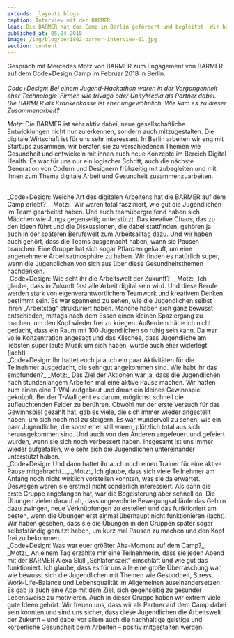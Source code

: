 ```yaml
---
extends: _layouts.blogs
caption: Interview mit der BARMER
lead: Die BARMER hat das Camp in Berlin gefördert und begleitet. Wir haben mit Mercedes Motz, Startup Consultant bei BARMER, darüber geredet.
published_at: 05.04.2018
image: /img/blog/ber1802-barmer-interview-01.jpg
section: content
---
```


Gespräch mit Mercedes Motz von BARMER zum Engagement von BARMER auf dem Code+Design Camp im Februar 2018 in Berlin.  
<br>
_Code+Design: Bei einem Jugend-Hackathon waren in der Vergangenheit eher Technologie-Firmen wie trivago oder UnityMedia als Partner dabei. Die BARMER als Krankenkasse ist eher ungewöhnlich. Wie kam es zu dieser Zusammenarbeit?_  

_Motz:_ Die BARMER ist sehr aktiv dabei, neue gesellschaftliche Entwicklungen nicht nur zu erkennen, sondern auch mitzugestalten. Die digitale Wirtschaft ist für uns sehr interessant. In Berlin arbeiten wir eng mit Startups zusammen, wir beraten sie zu verschiedenen Themen wie Gesundheit und entwickeln mit ihnen auch neue Konzepte im Bereich Digital Health. Es war für uns nur ein logischer Schritt, auch die nächste Generation von Codern und Designern frühzeitig mit zubegleiten und mit ihnen zum Thema digitale Arbeit und Gesundheit zusammenzuarbeiten.

<br>
_Code+Design: Welche Art des digitalen Arbeitens hat die BARMER auf dem Camp erlebt?_   
_Motz:_ Wir waren total fasziniert, wie gut die Jugendlichen im Team gearbeitet haben. Und auch teamübergreifend haben sich Mädchen wie Jungs gegenseitig unterstützt. Das kreative Chaos, das zu den Ideen führt und die Diskussionen, die dabei stattfinden, gehören ja auch in der späteren Berufswelt zum Arbeitsalltag dazu. Und wir haben auch gehört, dass die Teams ausgemacht haben, wann sie Pausen brauchen. Eine Gruppe hat sich sogar Pflanzen gekauft, um eine angenehmere Arbeitsatmosphäre zu haben. Wir finden es natürlich super, wenn die Jugendlichen von sich aus über diese Gesundheitsthemen nachdenken.  
<br>
_Code+Design: Wie seht ihr die Arbeitswelt der Zukunft?_     
_Motz:_ Ich glaube, dass in Zukunft fast alle Arbeit digital sein wird. Und diese Berufe werden stark von eigenverantwortlichem Teamwork und kreativem Denken bestimmt sein. Es war spannend zu sehen, wie die Jugendlichen selbst ihren „Arbeitstag“ strukturiert haben. Manche haben sich ganz bewusst entschieden, mittags nach dem Essen einen kleinen Spaziergang zu machen, um den Kopf wieder frei zu kriegen. Außerdem hätte ich nicht gedacht, dass ein Raum mit 100 Jugendlichen so ruhig sein kann. Da war volle Konzentration angesagt und das Klischee, dass Jugendliche am liebsten super laute Musik um sich haben, wurde auch eher widerlegt. (lacht)  
<br>  
_Code+Design: Ihr hattet euch ja auch ein paar Aktivitäten für die Teilnehmer ausgedacht, die sehr gut angekommen sind. Wie habt ihr das empfunden?_  
_Motz:_ Das Ziel der Aktionen war ja, dass die Jugendlichen nach stundenlangem Arbeiten mal eine aktive Pause machen. Wir hatten zum einen eine T-Wall aufgebaut und daran ein kleines Gewinnspiel geknüpft. Bei der T-Wall geht es darum, möglichst schnell die aufleuchtenden Felder zu berühren. Obwohl nur der erste Versuch für das Gewinnspiel gezählt hat, gab es viele, die sich immer wieder angestellt haben, um sich noch mal zu steigern. Es war wundervoll zu sehen, wie ein paar Jugendliche, die sonst eher still waren, plötzlich total aus sich herausgekommen sind. Und auch von den Anderen angefeuert und gefeiert wurden, wenn sie sich noch verbessert haben. Insgesamt ist uns immer wieder aufgefallen, wie sehr sich die Jugendlichen untereinander unterstützt haben.  
<br>
_Code+Design: Und dann hattet ihr auch noch einen Trainer für eine aktive Pause mitgebracht…_  
_Motz:_ Ich glaube, dass sich viele Teilnehmer am Anfang noch nicht wirklich vorstellen konnten, was sie da erwartet. Deswegen waren sie erstmal nicht sonderlich interessiert. Als dann die erste Gruppe angefangen hat, war die Begeisterung aber schnell da. Die Übungen zielen darauf ab, dass ungewohnte Bewegungsabläufe das Gehirn dazu zwingen, neue Verknüpfungen zu erstellen und das funktioniert am besten, wenn die Übungen erst einmal überhaupt nicht funktionieren (lacht). Wir haben gesehen, dass sie die Übungen in den Gruppen später sogar selbstständig genutzt haben, um kurz mal Pausen zu machen und den Kopf frei zu bekommen.  
<br>
_Code+Design: Was war euer größter Aha-Moment auf dem Camp?_  
_Motz:_ An einem Tag erzählte mir eine Teilnehmerin, dass sie jeden Abend mit der BARMER Alexa Skill „Schlafenszeit“ einschläft und wie gut das funktioniert. Ich glaube, dass es für uns alle eine große Überraschung war, wie bewusst sich die Jugendlichen mit Themen wie Gesundheit, Stress, Work-Life-Balance und Lebensqualität im Allgemeinen auseinandersetzen. Es gab ja auch eine App mit dem Ziel, sich gegenseitig zu gesunder Lebensweise zu motivieren. Auch in dieser Gruppe haben wir extrem viele gute Ideen gehört. Wir freuen uns, dass wir als Partner auf dem Camp dabei sein konnten und sind uns sicher, dass diese Jugendlichen die Arbeitswelt der Zukunft – und dabei vor allem auch die nachhaltige geistige und körperliche Gesundheit beim Arbeiten – positiv mitgestalten werden.
